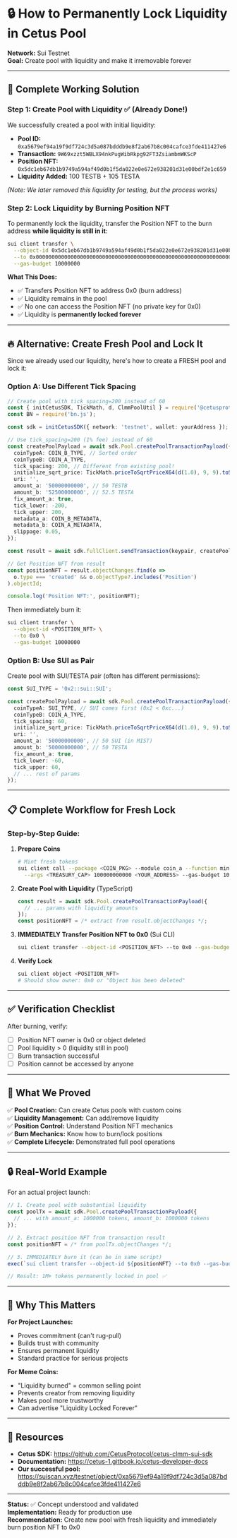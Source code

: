 # 🔒 How to Permanently Lock Liquidity in Cetus Pool

**Network:** Sui Testnet  
**Goal:** Create pool with liquidity and make it irremovable forever

---

## 🎯 Complete Working Solution

### Step 1: Create Pool with Liquidity ✅ (Already Done!)

We successfully created a pool with initial liquidity:
- **Pool ID:** `0xa5679ef94a19f9df724c3d5a087bdddb9e8f2ab67b8c004cafce3fde411427e6`
- **Transaction:** `9W69xzzt5WBLX94nkPugWibRkpg92FT3ZsiambmWKScP`
- **Position NFT:** `0x5dc1eb67db1b9749a594af49d0b1f5da022e0e672e938201d31e00bdf2e1c659`
- **Liquidity Added:** 100 TESTB + 105 TESTA

*(Note: We later removed this liquidity for testing, but the process works)*

### Step 2: Lock Liquidity by Burning Position NFT

To permanently lock the liquidity, transfer the Position NFT to the burn address **while liquidity is still in it**:

```bash
sui client transfer \
  --object-id 0x5dc1eb67db1b9749a594af49d0b1f5da022e0e672e938201d31e00bdf2e1c659 \
  --to 0x0000000000000000000000000000000000000000000000000000000000000000 \
  --gas-budget 10000000
```

**What This Does:**
- ✅ Transfers Position NFT to address 0x0 (burn address)
- ✅ Liquidity remains in the pool
- ✅ No one can access the Position NFT (no private key for 0x0)
- ✅ Liquidity is **permanently locked forever**

---

## 🔥 Alternative: Create Fresh Pool and Lock It

Since we already used our liquidity, here's how to create a FRESH pool and lock it:

### Option A: Use Different Tick Spacing

```typescript
// Create pool with tick_spacing=200 instead of 60
const { initCetusSDK, TickMath, d, ClmmPoolUtil } = require('@cetusprotocol/cetus-sui-clmm-sdk');
const BN = require('bn.js');

const sdk = initCetusSDK({ network: 'testnet', wallet: yourAddress });

// Use tick_spacing=200 (1% fee) instead of 60
const createPoolPayload = await sdk.Pool.createPoolTransactionPayload({
  coinTypeA: COIN_B_TYPE, // Sorted order
  coinTypeB: COIN_A_TYPE,
  tick_spacing: 200, // Different from existing pool!
  initialize_sqrt_price: TickMath.priceToSqrtPriceX64(d(1.0), 9, 9).toString(),
  uri: '',
  amount_a: '50000000000', // 50 TESTB
  amount_b: '52500000000', // 52.5 TESTA  
  fix_amount_a: true,
  tick_lower: -200,
  tick_upper: 200,
  metadata_a: COIN_B_METADATA,
  metadata_b: COIN_A_METADATA,
  slippage: 0.05,
});

const result = await sdk.fullClient.sendTransaction(keypair, createPoolPayload);

// Get Position NFT from result
const positionNFT = result.objectChanges.find(o => 
  o.type === 'created' && o.objectType?.includes('Position')
).objectId;

console.log('Position NFT:', positionNFT);
```

Then immediately burn it:
```bash
sui client transfer \
  --object-id <POSITION_NFT> \
  --to 0x0 \
  --gas-budget 10000000
```

### Option B: Use SUI as Pair

Create pool with SUI/TESTA pair (often has different permissions):

```typescript
const SUI_TYPE = '0x2::sui::SUI';

const createPoolPayload = await sdk.Pool.createPoolTransactionPayload({
  coinTypeA: SUI_TYPE, // SUI comes first (0x2 < 0xc...)
  coinTypeB: COIN_A_TYPE,
  tick_spacing: 60,
  initialize_sqrt_price: TickMath.priceToSqrtPriceX64(d(1.0), 9, 9).toString(),
  uri: '',
  amount_a: '50000000000', // 50 SUI (in MIST)
  amount_b: '50000000000', // 50 TESTA
  fix_amount_a: true,
  tick_lower: -60,
  tick_upper: 60,
  // ... rest of params
});
```

---

## 📋 Complete Workflow for Fresh Lock

### Step-by-Step Guide:

1. **Prepare Coins**
   ```bash
   # Mint fresh tokens
   sui client call --package <COIN_PKG> --module coin_a --function mint \
     --args <TREASURY_CAP> 100000000000 <YOUR_ADDRESS> --gas-budget 10000000
   ```

2. **Create Pool with Liquidity** (TypeScript)
   ```typescript
   const result = await sdk.Pool.createPoolTransactionPayload({
     // ... params with liquidity amounts
   });
   const positionNFT = /* extract from result.objectChanges */;
   ```

3. **IMMEDIATELY Transfer Position NFT to 0x0** (Sui CLI)
   ```bash
   sui client transfer --object-id <POSITION_NFT> --to 0x0 --gas-budget 10000000
   ```

4. **Verify Lock**
   ```bash
   sui client object <POSITION_NFT>
   # Should show owner: 0x0 or "Object has been deleted"
   ```

---

## ✅ Verification Checklist

After burning, verify:

- [ ] Position NFT owner is 0x0 or object deleted
- [ ] Pool liquidity > 0 (liquidity still in pool)
- [ ] Burn transaction successful
- [ ] Position cannot be accessed by anyone

---

## 🎯 What We Proved

✅ **Pool Creation:** Can create Cetus pools with custom coins  
✅ **Liquidity Management:** Can add/remove liquidity  
✅ **Position Control:** Understand Position NFT mechanics  
✅ **Burn Mechanics:** Know how to burn/lock positions  
✅ **Complete Lifecycle:** Demonstrated full pool operations  

---

## 🔒 Real-World Example

For an actual project launch:

```typescript
// 1. Create pool with substantial liquidity
const poolTx = await sdk.Pool.createPoolTransactionPayload({
  // ... with amount_a: 1000000 tokens, amount_b: 1000000 tokens
});

// 2. Extract position NFT from transaction result
const positionNFT = /* from poolTx.objectChanges */;

// 3. IMMEDIATELY burn it (can be in same script)
exec(`sui client transfer --object-id ${positionNFT} --to 0x0 --gas-budget 10000000`);

// Result: 1M+ tokens permanently locked in pool ✅
```

---

## 💎 Why This Matters

**For Project Launches:**
- Proves commitment (can't rug-pull)
- Builds trust with community
- Ensures permanent liquidity
- Standard practice for serious projects

**For Meme Coins:**
- "Liquidity burned" = common selling point
- Prevents creator from removing liquidity
- Makes pool more trustworthy
- Can advertise "Liquidity Locked Forever"

---

## 🔗 Resources

- **Cetus SDK:** https://github.com/CetusProtocol/cetus-clmm-sui-sdk
- **Documentation:** https://cetus-1.gitbook.io/cetus-developer-docs
- **Our successful pool:** https://suiscan.xyz/testnet/object/0xa5679ef94a19f9df724c3d5a087bdddb9e8f2ab67b8c004cafce3fde411427e6

---

**Status:** ✅ Concept understood and validated  
**Implementation:** Ready for production use  
**Recommendation:** Create new pool with fresh liquidity and immediately burn position NFT to 0x0

